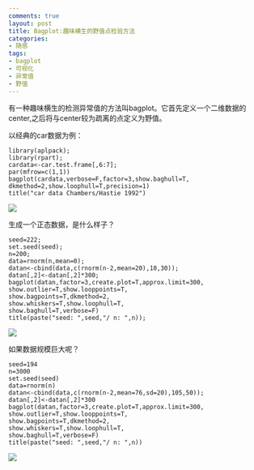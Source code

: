 ```yaml
---
comments: true
layout: post
title: Bagplot:趣味横生的野值点检验方法
categories:
- 随感
tags:
- bagplot
- 可视化
- 异常值
- 野值
---
```


有一种趣味横生的检测异常值的方法叫bagplot。它首先定义一个二维数据的center,之后将与center较为疏离的点定义为野值。

以经典的car数据为例：

    
    library(aplpack);
    library(rpart);
    cardata<-car.test.frame[,6:7];
    par(mfrow=c(1,1))
    bagplot(cardata,verbose=F,factor=3,show.baghull=T,
    dkmethod=2,show.loophull=T,precision=1)
    title("car data Chambers/Hastie 1992")
    




[![](http://yishuo.cos.name/wp-content/uploads/2010/03/bagplot1.png)](http://yishuo.cos.name/wp-content/uploads/2010/03/bagplot1.png)


生成一个正态数据，是什么样子？

    
    seed=222;
    set.seed(seed);
    n=200;
    data=rnorm(n,mean=0);
    datan<-cbind(data,c(rnorm(n-2,mean=20),10,30));
    datan[,2]<-datan[,2]*300;
    bagplot(datan,factor=3,create.plot=T,approx.limit=300,
    show.outlier=T,show.looppoints=T,
    show.bagpoints=T,dkmethod=2,
    show.whiskers=T,show.loophull=T,
    show.baghull=T,verbose=F)
    title(paste("seed: ",seed,"/ n: ",n));
    




[![](http://yishuo.cos.name/wp-content/uploads/2010/03/bagplot2.png)](http://yishuo.cos.name/wp-content/uploads/2010/03/bagplot2.png)


如果数据规模巨大呢？

    
    seed=194
    n=3000
    set.seed(seed)
    data=rnorm(n)
    datan<-cbind(data,c(rnorm(n-2,mean=76,sd=20),105,50));
    datan[,2]<-datan[,2]*300
    bagplot(datan,factor=3,create.plot=T,approx.limit=300,
    show.outlier=T,show.looppoints=T,
    show.bagpoints=T,dkmethod=2,
    show.whiskers=T,show.loophull=T,
    show.baghull=T,verbose=F)
    title(paste("seed: ",seed,"/ n: ",n))
    


[![](http://yishuo.cos.name/wp-content/uploads/2010/03/bagplot3.png)](http://yishuo.cos.name/wp-content/uploads/2010/03/bagplot3.png)
